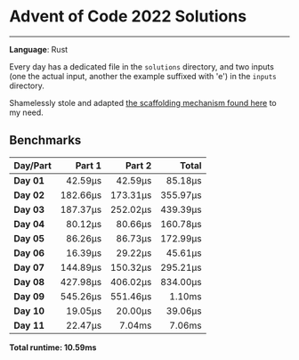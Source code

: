 # Advent of Code 2022 Solutions
---
**Language**: Rust

Every day has a dedicated file in the `solutions` directory, and two inputs (one the actual input, another the example suffixed with 'e') in the `inputs` directory.

Shamelessly stole and adapted [the scaffolding mechanism found here](https://github.com/fspoettel/advent-of-code-rust) to my need.

## Benchmarks

| Day/Part | Part 1 | Part 2 | Total |
|:---------|-------:|-------:|------:|
| **Day 01** | 42.59μs | 42.59μs | 85.18μs |
| **Day 02** | 182.66μs | 173.31μs | 355.97μs |
| **Day 03** | 187.37μs | 252.02μs | 439.39μs |
| **Day 04** | 80.12μs | 80.66μs | 160.78μs |
| **Day 05** | 86.26μs | 86.73μs | 172.99μs |
| **Day 06** | 16.39μs | 29.22μs | 45.61μs |
| **Day 07** | 144.89μs | 150.32μs | 295.21μs |
| **Day 08** | 427.98μs | 406.02μs | 834.00μs |
| **Day 09** | 545.26μs | 551.46μs | 1.10ms |
| **Day 10** | 19.05μs | 20.00μs | 39.06μs |
| **Day 11** | 22.47μs | 7.04ms | 7.06ms |


**Total runtime: 10.59ms**

